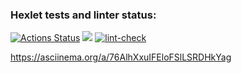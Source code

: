 ### Hexlet tests and linter status:
[![Actions Status](https://github.com/PavelSyrygin/frontend-project-lvl1/workflows/hexlet-check/badge.svg)](https://github.com/PavelSyrygin/frontend-project-lvl1/actions)
<a href="https://codeclimate.com/github/codeclimate/codeclimate/maintainability"><img src="https://api.codeclimate.com/v1/badges/a99a88d28ad37a79dbf6/maintainability" /></a>
[![lint-check](https://github.com/PavelSyrygin/frontend-project-lvl1/actions/workflows/lint-check.yml/badge.svg)](https://github.com/PavelSyrygin/frontend-project-lvl1/actions/workflows/lint-check.yml)

https://asciinema.org/a/76AlhXxuIFEloFSlLSRDHkYag